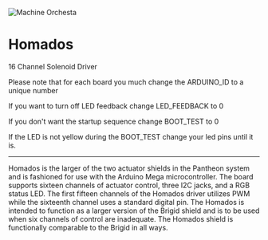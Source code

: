 ![Machine Orchesta](http://bitdeph.com/wp-content/uploads/2017/06/The_Pantheon_Shields_24.jpg)
# Homados

16 Channel Solenoid Driver

Please note that for each board you much change the ARDUINO_ID to a unique number

If you want to turn off LED feedback change LED_FEEDBACK to 0

If you don't want the startup sequence change BOOT_TEST to 0

If the LED is not yellow during the BOOT_TEST change your led pins until it is.

-------------------

Homados is the larger of the two actuator shields in the Pantheon system and is 
fashioned for use with the Arduino Mega microcontroller. The board supports 
sixteen channels of actuator control, three I2C jacks, and a RGB status LED. The 
first fifteen channels of the Homados driver utilizes PWM while the sixteenth channel 
uses a standard digital pin. The Homados is intended to function as a larger version of 
the Brigid shield and is to be used when six channels of control are inadequate. The 
Homados shield is functionally comparable to the Brigid in all ways.
